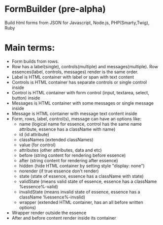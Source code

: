 FormBuilder (pre-alpha)
===========

Build html forms from JSON for Javascript, Node.js, PHP(Smarty,Twig), Ruby

Main terms:
===========
- Form builds from rows.
- Row has a label(single), controls(multiple) and messages(multiple). Row essences(label, controls, messages) render is the same order.
- Label is HTML container with label or span with text content
- Controls is HTML container has separate controls or single control inside
- Control is HTML container with form control (input, textarea, select, button) inside
- Messages is HTML container with some messages or single message inside
- Message is HTML container with message text content inside
- Form, rows, label, control(s), message can have an options like:
    - name (logical name for essence, control has the same name attribute, essence has a className with name)
    - id (id attribute)
    - classNames (extended classNames)
    - value (for control)
    - attributes (other attributes, data and etc)
    - before (string content for rendering before essence)
    - after (string content for rendering after essence)
    - hidden (hide HTML container by setting style "display: none")
    - norender (if true essence don't render)
    - state (state of essence, essence has a className with state)
    - validState (means valid state of essence, essence has a className %essence%-valid)
    - invalidState (means invalid state of essence, essence has a className %essence%-invalid)
    - wrapper (extended HTML container, has an all before written options)
- Wrapper render outside the essence
- After and before content render inside its container

